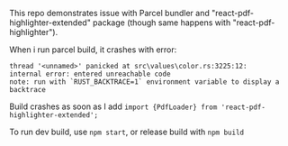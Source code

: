 This repo demonstrates issue with Parcel bundler and "react-pdf-highlighter-extended" package (though same happens
with "react-pdf-highlighter").

When i run parcel build, it crashes with error:

```
thread '<unnamed>' panicked at src\values\color.rs:3225:12:
internal error: entered unreachable code
note: run with `RUST_BACKTRACE=1` environment variable to display a backtrace
```

Build crashes as soon as I add
`import {PdfLoader} from 'react-pdf-highlighter-extended';`

To run dev build, use `npm start`, or release build with `npm build`



